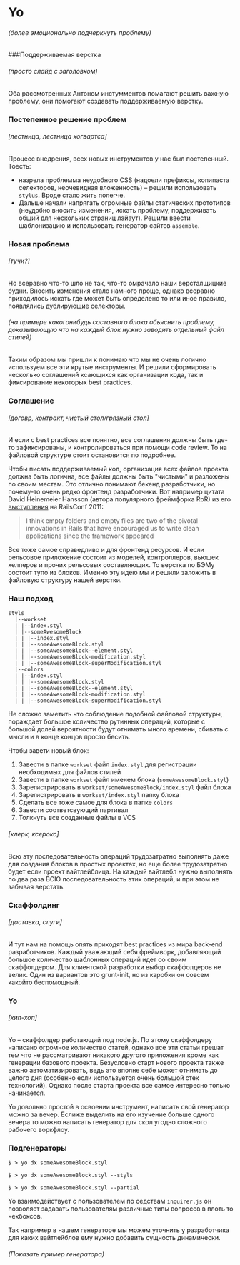 # Yo

###### (более эмоционально подчеркнуть проблему)

###Поддерживаемая верстка
###### (просто слайд с заголовком)

Оба рассмотренных Антоном инстумментов помагают решить важную проблему, они помогают создавать поддерживаемую верстку.

### Постепенное решение проблем
###### [лестница, лестница хогвартса]

Процесс внедрения, всех новых инструментов у нас был постепенный. Тоесть: 

* назрела проблемма неудобного CSS (надоели префиксы, копипаста селекторов, неочевидная вложенность) – решили использовать `stylus`. Вроде стало жить полегче.
* Дальше начали напрягать огромные файлы статических прототипов (неудобно вносить изменения, искать проблему, поддерживать общий для нескольких страниц лэйаут). Решили ввести шаблонизацию и использовать генератор сайтов `assemble`.

### Новая проблема
###### [тучи?]

Но всеравно что-то шло не так, что-то омрачало наши версталщицкие будни. Вносить изменения стало намного проще, однако всеравно приходилось искать где может быть определено то или иное правило, появлялись дублирующие селекторы.

###### (на примере какогонибудь составного блока обьяснить проблему, доказывающую что на каждый блок нужно заводить отдельный файл стилей)

Таким образом мы пришли к понимаю что мы не очень логично используем все эти крутые инструменты. И решили сформировать несколько соглашений ксающихся как организации кода, так и фиксирование некоторых best practices.

### Соглашение
###### [договр, контракт, чистый стол/грязный стол]

И если с best practices все понятно, все соглашения должны быть где-то зафиксированы, и контролироваться при помощи code review. То на файловой структуре стоит остановится по подробнее.

Чтобы писать поддерживаемый код, организация всех файлов проекта должна быть логична, все файлы должны быть "чистыми" и разложены по своим местам. Это отлично понимают бекенд разработчики, но почему-то очень редко фронтенд разработчики.
Вот например цитата David Heinemeier Hansson (автора популярного фреймфорка RoR) из его [выступления](http://www.rubyinside.com/dhh-keynote-streaming-live-from-railsconf-2011-right-here-right-now-4769.html) на RailsConf 2011:

> I think empty folders and empty files are two of the pivotal innovations in Rails that have encouraged us to write clean applications since the framework appeared

Все тоже самое справедливо и для фронтенд ресурсов.
И если рельсовое приложение состоит из моделей, контроллеров, вьюшек хелперов и прочих рельсовых составляющих. То верстка по БЭМу состоит тупо из блоков. Именно эту идею мы и решили заложить в файловую структуру нашей верстки.

### Наш подход

```
styls
  |--workset
  | |--index.styl
  | |--someAwesomeBlock
  | | |--index.styl
  | | |--someAwesomeBlock.styl
  | | |--someAwesomeBlock--element.styl
  | | |--someAwesomeBlock-modification.styl
  | | |--someAwesomeBlock-superModification.styl
  |--colors
  | |--index.styl
  | | |--someAwesomeBlock.styl
  | | |--someAwesomeBlock--element.styl
  | | |--someAwesomeBlock-modification.styl
  | | |--someAwesomeBlock-superModification.styl
```

Не сложно заметить что соблюдение подобной файловой структуры, пораждает большое количество рутинных операций, которые с большой долей вероятности будут отнимать много времени, сбивать с мысли и в конце концов просто бесить.

Чтобы завети новый блок:

1. Завести в папке `workset` файл `index.styl` для регистрации необходимых для файлов стилей
2. Завести в папке `workset` файл именем блока (`someAwesomeBlock.styl`)
3. Зарегистрировать в `workset/someAwesomeBlock/index.styl` файл блока
4. Зарегистрировать в `workset/index.styl` папку блока
5. Сделать все тоже самое для блока в папке `colors`
6. Завести соответсвующий партивал
7. Толкнуть все созданные файлы в VCS

###### [клерк, ксерокс]

Всю эту последовательность операций трудозатратно выполнять даже для создания блоков в простых проектах, но еще более трудозатратно будет если проект вайтлейблица. На каждый вайтлебл нужно выполнять по два раза ВСЮ последовательность этих операций, и при этом не забывая верстать.

### Скаффолдинг
###### [доставка, слуги]

И тут нам на помощь опять приходят best practices из мира back-end разработчиков. Каждый уважающий себя фреймворк, добавляющий большое количество шаблонных операций идет со своим скаффолдером. Для клиентской разработки выбор скаффолдеров не велик. Один из вариантов это grunt-init, но из каробки он совсем какойто беспомощный.

### Yo
###### [хип-хоп]

Yo – скаффолдер работающий под node.js. По этому скаффолдеру написано огромное количество статей, однако все эти статьи грешат тем что не рассматривают никакого другого приложения кроме как генерации базового проекта. Безусловно старт нового проекта также важно автоматизировать, ведь это вполне себе может отнимать до целого дня (особенно если используется очень большой стек технологий). Однако после старта проекта все самое интересно только начинается.

Yo довольно простой в освоении инструмент, написать свой генератор можно за вечер.
Еслиже выделить на его изучение больше одного вечера то можно написать генератор для скол угодно сложного рабочего воркфлоу.

### Подгенераторы

`$ > yo dx someAwesomeBlock.styl`

`$ > yo dx someAwesomeBlock.styl --styls`

`$ > yo dx someAwesomeBlock.styl --partial`

Yo взаимодействует с пользователем по седствам `inquirer.js` он позволяет задавать пользователям различные типы вопросов в плоть то чекбоксов.

Так например в нашем генераторе мы можем уточнить у разработчика для каких вайтлейблов ему нужно добавить сущность динамически.

###### (Показать пример генератора)




